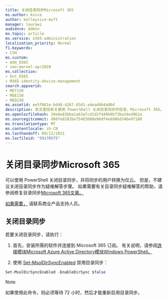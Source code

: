 ```yaml
---
title: 关闭目录同步Microsoft 365
ms.author: kvice
author: kelleyvice-msft
manager: laurawi
audience: Admin
ms.topic: article
ms.service: o365-administration
localization_priority: Normal
f1.keywords:
- CSH
ms.custom:
- Adm_O365
- seo-marvel-apr2020
ms.collection:
- Ent_O365
- M365-identity-device-management
search.appverid:
- MET150
- MOE150
- MED150
ms.assetid: ee5f861e-bd48-4267-83d1-a4ead4b4a00d
description: 本文查找有关使用 PowerShell 关闭目录同步的信息，Microsoft 365。
ms.openlocfilehash: 28e0a83bba1a63a7cd1d2f449b9bf3ba34e4862a
ms.sourcegitcommit: d08fe0282be75483608e96df4e6986d346e97180
ms.translationtype: MT
ms.contentlocale: zh-CN
ms.lasthandoff: 09/12/2021
ms.locfileid: "59170575"
---
```

# <a name="turn-off-directory-synchronization-for-microsoft-365"></a>关闭目录同步Microsoft 365
可以使用 PowerShell 关闭目录同步，并将同步的用户转换为仅云。 但是，不建议关闭目录同步作为疑难解答步骤。 如果需要有关目录同步疑难解答的帮助，请参阅修复目录同步[Microsoft 365文章。](fix-problems-with-directory-synchronization.md) 
  
[如果需要，](https://support.office.com/article/32a17ca7-6fa0-4870-8a8d-e25ba4ccfd4b) 请联系商业产品支持人员。
  
## <a name="turn-off-directory-synchronization"></a>关闭目录同步  
若要关闭目录同步，请执行：
  
1. 首先，安装所需的软件并连接到 Microsoft 365 订阅。 有关说明，请参阅[连接模块Microsoft Azure Active Directory模块Windows PowerShell。](connect-to-microsoft-365-powershell.md#connect-with-the-microsoft-azure-active-directory-module-for-windows-powershell)
    
2. 使用 [Set-MsolDirSyncEnabled](/previous-versions/azure/dn194097(v=azure.100)) 禁用目录同步： 
    
  ```powershell
  Set-MsolDirSyncEnabled -EnableDirSync $false
  ```

>[!Note]
>如果使用此命令，则必须等待 72 小时，然后才能重新启用目录同步。
>
